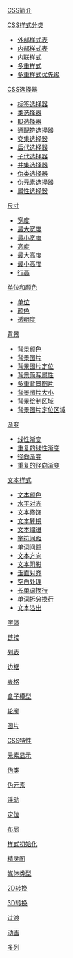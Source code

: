 [CSS简介](CSS简介.md)

[CSS样式分类](CSS样式分类.md)
- [外部样式表](CSS样式分类.md)
- [内部样式表](CSS样式分类.md)
- [内联样式](CSS样式分类.md)
- [多重样式](CSS样式分类.md)
- [多重样式优先级](CSS样式分类.md)

[CSS选择器](CSS选择器.md)
- [标签选择器](CSS选择器.md)
- [类选择器](CSS选择器.md)
- [ID选择器](CSS选择器.md)
- [通配符选择器](CSS选择器.md)
- [交集选择器](CSS选择器.md)
- [后代选择器](CSS选择器.md)
- [子代选择器](CSS选择器.md)
- [并集选择器](CSS选择器.md)
- [伪类选择器](CSS选择器.md)
- [伪元素选择器](CSS选择器.md)
- [属性选择器](CSS选择器.md)


[尺寸](尺寸.md)
- [宽度](尺寸.md)
- [最大宽度](尺寸.md)
- [最小宽度](尺寸.md)
- [高度](尺寸.md)
- [最大高度](尺寸.md)
- [最小高度](尺寸.md)
- [行高](尺寸.md)

[单位和颜色](单位和颜色.md)
- [单位](单位和颜色.md)
- [颜色](单位和颜色.md)
- [透明度](单位和颜色.md)

[背景](背景.md)
- [背景颜色](背景.md)
- [背景图片](背景.md)
- [背景图片定位](背景.md)
- [背景简写属性](背景.md)
- [多重背景图片](背景.md)
- [背景图片大小](背景.md)
- [背景绘制区域](背景.md)
- [背景图片定位区域](背景.md)

[渐变]()
- [线性渐变](渐变/线性渐变.md)
- [重复的线性渐变](渐变/重复的线性渐变.md)
- [径向渐变](渐变/径向渐变.md)
- [重复的径向渐变](渐变/重复的径向渐变.md)

[文本样式](文本样式.md)
- [文本颜色](文本样式.md)
- [水平对齐](文本样式.md)
- [文本修饰](文本样式.md)
- [文本转换](文本样式.md)
- [文本缩进](文本样式.md)
- [字符间距](文本样式.md)
- [单词间距](文本样式.md)
- [文本方向](文本样式.md)
- [文本阴影](文本样式.md)
- [垂直对齐](文本样式.md)
- [空白处理](文本样式.md)
- [长单词换行](文本样式.md)
- [单词拆分换行](文本样式.md)
- [文本溢出](文本样式.md)

[字体]()

[链接]()

[列表]()

[边框]()

[表格]()

[盒子模型]()

[轮廓]()

[图片]()

[CSS特性]()

[元素显示]()

[伪类]()

[伪元素]()

[浮动]()

[定位]()

[布局]()

[样式初始化]()

[精灵图]()

[媒体类型]()

[2D转换]()

[3D转换]()

[过渡]()

[动画]()

[多列]()




